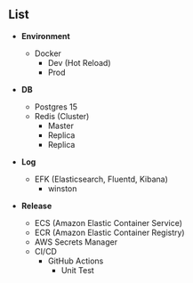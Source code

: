 ## List

- **Environment**

  - Docker
    - Dev (Hot Reload)
    - Prod

- **DB**

  - Postgres 15
  - Redis (Cluster)
    - Master
    - Replica
    - Replica

- **Log**

  - EFK (Elasticsearch, Fluentd, Kibana)
    - winston

- **Release**
  - ECS (Amazon Elastic Container Service)
  - ECR (Amazon Elastic Container Registry)
  - AWS Secrets Manager
  - CI/CD
    - GitHub Actions
      - Unit Test
